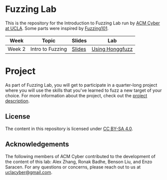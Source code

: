 # Fuzzing Lab
This is the repository for the Introduction to Fuzzing Lab run by [ACM Cyber at UCLA](https://www.acmcyber.com/).
Some parts were inspired by [Fuzzing101](https://github.com/antonio-morales/Fuzzing101).

| **Week** | **Topic** | **Slides** | **Lab** |
|----------|-----------|------------|---------|
| Week 2 | Intro to Fuzzing | [Slides](https://docs.google.com/presentation/d/1QS6PeITc5_jhTofA9yAa5zs9qMmfmyfHmtD1nX3y48A/edit?usp=sharing) | [Using Honggfuzz](02-intro-to-fuzzing.md) |

# Project
As part of Fuzzing Lab, you will get to participate in a quarter-long project where you will use the skills that you've learned to fuzz a new target of your choice.
For more information about the project, check out the [project description](project.md).

## License
The content in this repository is licensed under [CC BY-SA 4.0](https://creativecommons.org/licenses/by-sa/4.0/).

## Acknowledgements
The following members of ACM Cyber contributed to the development of the content of this lab:
Alex Zhang, Ronak Badhe, Benson Liu, and Enzo Saracen. For any questions or concerns, please reach out to us at [uclacyber@gmail.com](mailto:uclacyber@gmail.com).
